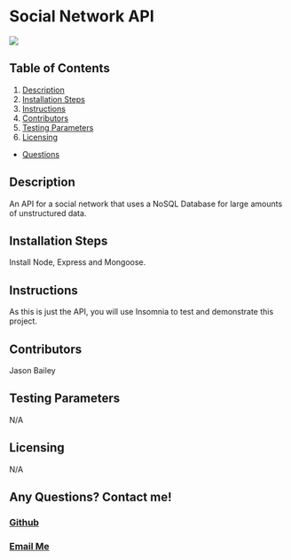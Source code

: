 
  # Social Network API
  ![](https://img.shields.io/badge/license-JB620-orange)

  ## **Table of Contents**
  
  
  1. [Description](#description)
  2. [Installation Steps](#installation-steps)
  3. [Instructions](#instructions)
  4. [Contributors](#contributors)
  5. [Testing Parameters](#testing-parameters)
  6. [Licensing](#licensing)
  - [Questions](#github)
 
  
  
  ## Description
  An API for a social network that uses a NoSQL Database for large amounts of unstructured data.
  ## Installation Steps
  Install Node, Express and Mongoose.
  ## Instructions
  As this is just the API, you will use Insomnia to test and demonstrate this project.
  ## Contributors
  Jason Bailey
  ## Testing Parameters
  N/A
  ## Licensing
  N/A

  ## Any Questions? Contact me!
  ### [Github](https://github.com/jayeebee)
  
  ### [Email Me](<mailto:jayeebee918@gmail.com>)
